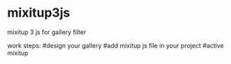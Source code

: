 # mixitup3js
mixitup 3 js for gallery filter

work steps:
#design your gallery
#add mixitup js file in your project
#active mixitup